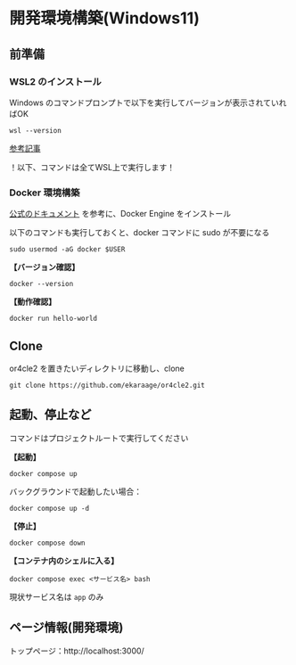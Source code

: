 <!--

# README

This README would normally document whatever steps are necessary to get the
application up and running.

Things you may want to cover:

* Ruby version

* System dependencies

* Configuration

* Database creation

* Database initialization

* How to run the test suite

* Services (job queues, cache servers, search engines, etc.)

* Deployment instructions

* ...

-->

# 開発環境構築(Windows11)
## 前準備
### WSL2 のインストール

Windows のコマンドプロンプトで以下を実行してバージョンが表示されていればOK

```
wsl --version
```

[参考記事](https://qiita.com/SAITO_Keita/items/148f794a5b358e5cb87b)

！以下、コマンドは全てWSL上で実行します！

### Docker 環境構築

[公式のドキュメント](https://docs.docker.com/engine/install/ubuntu/#install-using-the-repository) を参考に、Docker Engine をインストール

以下のコマンドも実行しておくと、docker コマンドに sudo が不要になる
```
sudo usermod -aG docker $USER
```

**【バージョン確認】**

```
docker --version
```

**【動作確認】**

```
docker run hello-world
```

## Clone

or4cle2 を置きたいディレクトリに移動し、clone
```
git clone https://github.com/ekaraage/or4cle2.git
```

## 起動、停止など

コマンドはプロジェクトルートで実行してください

**【起動】**
```
docker compose up
```
バックグラウンドで起動したい場合：
```
docker compose up -d
```

**【停止】**
```
docker compose down
```

**【コンテナ内のシェルに入る】**
```
docker compose exec <サービス名> bash
```
現状サービス名は `app` のみ

## ページ情報(開発環境)

トップページ：http://localhost:3000/
